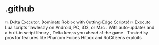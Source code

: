 # .github
💥 Delta Executor: Dominate Roblox with Cutting-Edge Scripts! 💥 Execute Lua scripts flawlessly on Android, PC, iOS, or Mac  . With auto-updates and a built-in script library , Delta keeps you ahead of the game  . Trusted by pros for features like Phantom Forces Hitbox and RoCitizens exploits
